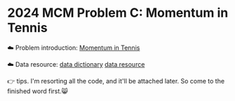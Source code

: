 # 2024 MCM Problem C: Momentum in Tennis

☁️ Problem introduction: [Momentum in Tennis](https://www.mathmodels.org/Problems/2024/MCM-C/2024_MCM_Problem_C.pdf)

☁️ Data resource:  [data dictionary](https://www.mathmodels.org/Problems/2024/MCM-C/data_dictionary.csv)  [data resource](https://www.mathmodels.org/Problems/2024/MCM-C/Wimbledon_featured_matches.csv)

👉 tips. I'm resorting all the code, and it'll be attached later. So come to the finished word first.😸
